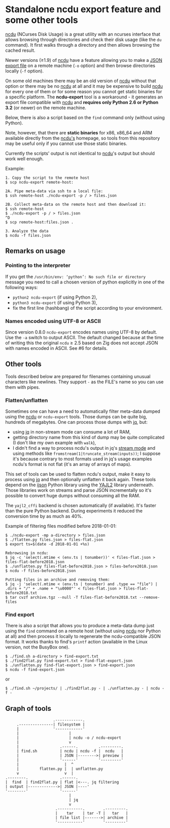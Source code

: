# Standalone ncdu export feature and some other tools

[ncdu][1] (NCurses Disk Usage) is a great utility with an ncurses 
interface that allows browsing through directories and check their disk 
usage (like the `du` command). It first walks through a directory and 
then allows browsing the cached result.

Newer versions (≥1.9) of [ncdu][1] have a feature allowing you to make 
a [JSON export file][2] on a remote machine (`-o` option) and then 
browse directories locally (`-f` option).

On some old machines there may be an old version of [ncdu][1] without 
that option or there may be no [ncdu][1] at all and it may be expensive 
to build [ncdu][1] for every one of them or for some reason you cannot 
get static binaries for a specific platform. The **ncdu-export** tool is 
a workaround - it generates an export file compatible with [ncdu][1] and 
**requires only Python 2.6 or Python 3.2** (or newer) on the remote 
machine.

Below, there is also a script based on the `find` command only (without 
using Python).

Note, however, that there are **static binaries** for x86, x86\_64 and 
ARM available directly from the [ncdu's][1] homepage, so tools from this 
repository may be useful only if you cannot use those static binaries.

Currently the scripts' output is not identical to [ncdu][1]'s output but 
should work well enough.

Example:

    1. Copy the script to the remote host
    $ scp ncdu-export remote-host:

    2A. Pipe meta-data via ssh to a local file:
    $ ssh remote-host ./ncdu-export -p / > files.json

    2B. Collect meta-data on the remote host and then download it:
    $ ssh remote-host
    $ ./ncdu-export -p / > files.json
    ^D
    $ scp remote-host:files.json .

    3. Analyze the data
    $ ncdu -f files.json

## Remarks on usage

### Pointing to the interpreter

If you get the `/usr/bin/env: ‘python’: No such file or directory` 
message you need to call a chosen version of python explicitly in one of 
the following ways:

- `python2 ncdu-export` (if using Python 2),
- `python3 ncdu-export` (if using Python 3),
- fix the first line (hashbang) of the script according to your 
  environment.

### Names encoded using UTF-8 or ASCII

Since version 0.8.0 `ncdu-export` encodes names using UTF-8 by default.
Use the `-a` switch to output ASCII. The default changed because at the 
time of writing this the original `ncdu` ≥ 2.5 based on Zig does not 
accept JSON with names encoded in ASCII. See #6 for details.

## Other tools

Tools described below are prepared for filenames containing unusual characters 
like newlines. They support `-` as the FILE's name so you can use them with 
pipes.

### Flatten/unflatten

Sometimes one can have a need to automatically filter meta-data dumped using 
the [ncdu][1] or `ncdu-export` tools. Those dumps can be quite big, hundreds of 
megabytes. One can process those dumps with [jq][3], but:

- using [jq][3] in non-stream mode can consume a lot of RAM,
- getting directory name from this kind of dump may be quite complicated (I 
  don't like my own example with `walk`),
- I didn't find a way to process ncdu's output in jq's [stream mode][4] and 
  using methods like `fromstream(1|truncate_stream(inputs))`; I suppose it's 
  because contrary to most formats used in jq's usage examples ncdu's format is 
  not flat (it's an array of arrays of maps).

This set of tools can be used to flatten ncdu's output, make it easy to process 
using [jq][3] and then optionally unflatten it back again. These tools depend on 
the [ijson][5] Python library using the [YAJL2][6] library underneath. Those 
libraries work on streams and parse JSON incrementally so it's possible to 
convert huge dumps without consuming all the RAM.

The `yajl2_cffi` backend is chosen automatically (if available). It's faster 
than the pure Python backend. During experiments it reduced the conversion time 
by as much as 40%.

Example of filtering files modified before 2018-01-01:

    $ ./ncdu-export -mp a-directory > files.json
    $ ./flatten.py files.json > files-flat.json
    $ export ts=$(date -d 2018-01-01 +%s)

    Rebrowsing in ncdu:
    $ jq -c 'select(.mtime < (env.ts | tonumber))' < files-flat.json > files-flat-before2018.json
    $ ./unflatten.py files-flat-before2018.json > files-before2018.json
    $ ncdu -f files-before2018.json

    Putting files in an archive and removing them:
    $ jq -j 'select(.mtime < (env.ts | tonumber) and .type == "file") | .dirs + "/" + .name + "\u0000"' < files-flat.json > files-flat-before2018.txt
    $ tar cvzf archive.tgz --null -T files-flat-before2018.txt --remove-files

### Find export

There is also a script that allows you to produce a meta-data dump just using 
the `find` command on a remote host (without using [ncdu][1] nor Python at all) 
and then process it locally to regenerate the ncdu-compatible JSON format. It 
works thanks to find's `printf` action (available in the Linux version, not the 
BusyBox one).

    $ ./find.sh a-directory > find-export.txt
    $ ./find2flat.py find-export.txt > find-flat-export.json
    $ ./unflatten.py find-flat-export.json > find-export.json
    $ ncdu -f find-export.json

or

    $ ./find.sh ~/projects/ | ./find2flat.py - | ./unflatten.py - | ncdu -f -

## Graph of tools


                         .------------.
         .---------------| filesystem |
         |               '------------'
         |                      |
         |                      | ncdu -o / ncdu-export
         |                      v
         |                  .------.         .---------.
         | find.sh          | ncdu | ncdu -f |  ncdu   |
         |                  | JSON |-------->| preview |
         |                  '------'         '---------'
         |                    |  ^
         |         flatten.py |  | unflatten.py
         v                    v  |
    .--------.              .------.
    |  find  | find2flat.py | flat |<---. jq filtering
    | output |------------->| JSON |----'
    '--------'              '------'
                                |
                                | jq
                                v
                          .-----------.        .---------.
                          |    tar    | tar -T |   tar   |
                          | file list |------->| archive |
                          '-----------'        '---------'



[1]: https://dev.yorhel.nl/ncdu
[2]: https://dev.yorhel.nl/ncdu/jsonfmt
[3]: https://stedolan.github.io/jq
[4]: https://stedolan.github.io/jq/manual/#Streaming
[5]: https://pypi.org/project/ijson/
[6]: http://lloyd.github.io/yajl/
